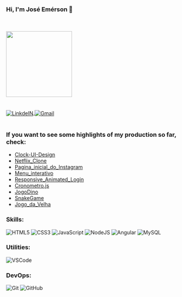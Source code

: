 ### Hi, I'm José Emérson 👋
<br>
<br>
<div>
  <a href="https://github.com/EmersonCob">
  <img height="180em" src="https://github-readme-stats.vercel.app/api?username=EmersonCob&show_icons=true&theme=dracula&include_all_commits=true&count_private=true"/>
<div>
<br>
<br>  
<a target="_blank" href="https://www.linkedin.com/in/joseemersoncosta/">
  <img align="center" alt="LinkdeIN" src="https://img.shields.io/badge/LinkedIn-0077B5?style=flat&logo=linkedin&logoColor=white" />
</a>
<a target="_blank" href="mailto:ercosta90@gmail.com">
  <img align="center" alt="Gmail" src="https://img.shields.io/badge/Gmail-D14836?style=flat&logo=gmail&logoColor=white" />
</a>

<br>
<br>


<!--
**EmersonCob/EmersonCob** is a ✨ _special_ ✨ repository because its `README.md` (this file) appears on your GitHub profile.

Here are some ideas to get you started:

- 🔭 I’m currently working on ...
- 🌱 I’m currently learning ...
- 👯 I’m looking to collaborate on ...
- 🤔 I’m looking for help with ...
- 💬 Ask me about ...
- 📫 How to reach me: ...
- 😄 Pronouns: ...
- ⚡ Fun fact: ...
-->

### If you want to see some highlights of my production so far, check:
- [Clock-UI-Design](https://github.com/EmersonCob/Clock-UI-Design)
- [Netflix_Clone](https://github.com/EmersonCob/Netflix_Clone)
- [Pagina_inicial_do_Instagram](https://github.com/EmersonCob/Pagina_inicial_do_Instagram)
- [Menu_interativo](https://github.com/EmersonCob/Menu_interativo)
- [Responsive_Animated_Login](https://github.com/EmersonCob/Responsive_Animated_Login)
- [Cronometro.js](https://github.com/EmersonCob/Cronometro.js)
- [JogoDino](https://github.com/EmersonCob/JogoDino)
- [SnakeGame](https://github.com/EmersonCob/SnakeGame)
- [Jogo_da_Velha](https://github.com/EmersonCob/Jogo_da_Velha)


### Skills:

![HTML5](https://img.shields.io/badge/-HTML5-E34F26?style=flat&logo=html5&logoColor=white)
![CSS3](https://img.shields.io/badge/-CSS3-1572B6?style=flat&logo=css3)
![JavaScript](https://img.shields.io/badge/-JavaScript-EDD222?style=flat&logo=javascript&logoColor=white)
![NodeJS](http://img.shields.io/badge/-NodeJS-6EBF20?style=flat&logo=node.js&logoColor=white)
![Angular](https://img.shields.io/badge/Angular-DD0031?style=flat&logo=angular&logoColor=white)
![MySQL](https://img.shields.io/badge/MySQL-00000F?style=flat&logo=mysql&logoColor=white)


### Utilities:
![VSCode](https://img.shields.io/badge/-VSCode-007ACC?style=flat&logo=visual-studio-code&logoColor=white)

### DevOps:
![Git](https://img.shields.io/badge/-Git-F05032?style=flat&logo=git&logoColor=white)
![GitHub](https://img.shields.io/badge/-Github-181717?style=flat&logo=github&logoColor=white)


